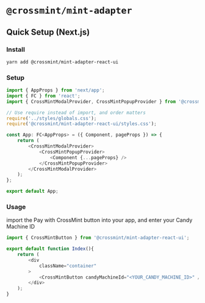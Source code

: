# `@crossmint/mint-adapter`

## Quick Setup (Next.js)

### Install
```bash
yarn add @crossmint/mint-adapter-react-ui
```

### Setup
```javascript
import { AppProps } from 'next/app';
import { FC } from 'react';
import { CrossMintModalProvider, CrossMintPopupProvider } from '@crossmint/mint-adapter-react-ui';

// Use require instead of import, and order matters
require('../styles/globals.css');
require('@crossmint/mint-adapter-react-ui/styles.css');

const App: FC<AppProps> = ({ Component, pageProps }) => {
    return (
        <CrossMintModalProvider>
            <CrossMintPopupProvider>
                <Component {...pageProps} />
            </CrossMintPopupProvider>
        </CrossMintModalProvider>
    );
};

export default App;

```

### Usage

import the Pay with CrossMint button into your app, and enter your Candy Machine ID
```javascript
import { CrossMintButton } from '@crossmint/mint-adapter-react-ui';

export default function Index(){
    return (
        <div
            className="container"
        >
            <CrossMintButton candyMachineId="<YOUR_CANDY_MACHINE_ID>" />
        </div>
    );
}

```
